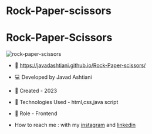 # Rock-Paper-scissors
# Rock-Paper-Scissors
![rock-paper-scissors](https://github.com/javadashtiani/Rock-Paper-Scissors/assets/134012615/926010bf-3473-49fa-a04a-7938d9754a9f)
- 🔗 https://javadashtiani.github.io/Rock-Paper-scissors/
- 💻 Developed by Javad Ashtiani
- 📆 Created - 2023
- 🔧 Technologies Used - html,css,java script
- 🧑‍ Role - Frontend

- How to reach me : with my [instagram](https://www.instagram.com/javadashtiani_web/) and [linkedin](https://www.linkedin.com/in/javadashtiani/)
